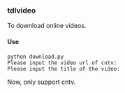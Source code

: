 ### tdlvideo

To download online videos.

#### Use

```
python download.py 
Please input the video url of cntv: 
Please input the title of the video: 
```

Now, only support cntv.
